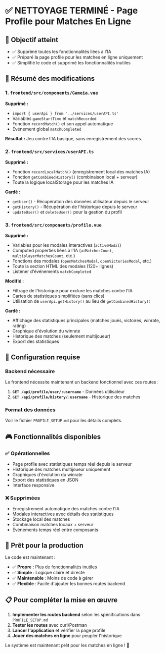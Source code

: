 # ✅ NETTOYAGE TERMINÉ - Page Profile pour Matches En Ligne

## 🎯 Objectif atteint
- ✅ Supprimé toutes les fonctionnalités liées à l'IA
- ✅ Préparé la page profile pour les matches en ligne uniquement
- ✅ Simplifié le code et supprimé les fonctionnalités inutiles

## 📝 Résumé des modifications

### 1. `frontend/src/components/Gameia.vue`
**Supprimé :**
- `import { userApi } from '../services/userAPI.ts'`
- Variables `gameStartTime` et `matchRecorded`
- Fonction `recordMatch()` et son appel automatique
- Événement global `matchCompleted`

**Résultat :** Jeu contre l'IA basique, sans enregistrement des scores.

### 2. `frontend/src/services/userAPI.ts`
**Supprimé :**
- Fonction `recordLocalMatch()` (enregistrement local des matches IA)
- Fonction `getCombinedHistory()` (combinaison local + serveur)
- Toute la logique localStorage pour les matches IA

**Gardé :**
- `getUser()` - Récupération des données utilisateur depuis le serveur
- `getHistory()` - Récupération de l'historique depuis le serveur
- `updateUser()` et `deleteUser()` pour la gestion du profil

### 3. `frontend/src/components/profile.vue`
**Supprimé :**
- Variables pour les modales interactives (`activeModal`)
- Computed properties liées à l'IA (`aiMatchesCount`, `multiplayerMatchesCount`, etc.)
- Fonctions des modales (`openMatchesModal`, `openVictoriesModal`, etc.)
- Toute la section HTML des modales (120+ lignes)
- Listener d'événements `matchCompleted`

**Modifié :**
- Filtrage de l'historique pour exclure les matches contre l'IA
- Cartes de statistiques simplifiées (sans clics)
- Utilisation de `userApi.getHistory()` au lieu de `getCombinedHistory()`

**Gardé :**
- Affichage des statistiques principales (matches joués, victoires, winrate, rating)
- Graphique d'évolution du winrate
- Historique des matches (seulement multijoueur)
- Export des statistiques

## 🔧 Configuration requise

### Backend nécessaire
Le frontend nécessite maintenant un backend fonctionnel avec ces routes :

1. **`GET /api/profile/user/:username`** - Données utilisateur
2. **`GET /api/profile/history/:username`** - Historique des matches

### Format des données
Voir le fichier `PROFILE_SETUP.md` pour les détails complets.

## 🎮 Fonctionnalités disponibles

### ✅ Opérationnelles
- Page profile avec statistiques temps réel depuis le serveur
- Historique des matches multijoueur uniquement
- Graphiques d'évolution du winrate
- Export des statistiques en JSON
- Interface responsive

### ❌ Supprimées
- Enregistrement automatique des matches contre l'IA
- Modales interactives avec détails des statistiques
- Stockage local des matches
- Combinaison matches locaux + serveur
- Événements temps réel entre composants

## 🚀 Prêt pour la production

Le code est maintenant :
- ✅ **Propre** : Plus de fonctionnalités inutiles
- ✅ **Simple** : Logique claire et directe
- ✅ **Maintenable** : Moins de code à gérer
- ✅ **Flexible** : Facile d'ajouter les bonnes routes backend

## 📋 Pour compléter la mise en œuvre

1. **Implémenter les routes backend** selon les spécifications dans `PROFILE_SETUP.md`
2. **Tester les routes** avec curl/Postman
3. **Lancer l'application** et vérifier la page profile
4. **Jouer des matches en ligne** pour peupler l'historique

Le système est maintenant prêt pour les matches en ligne ! 🎯

